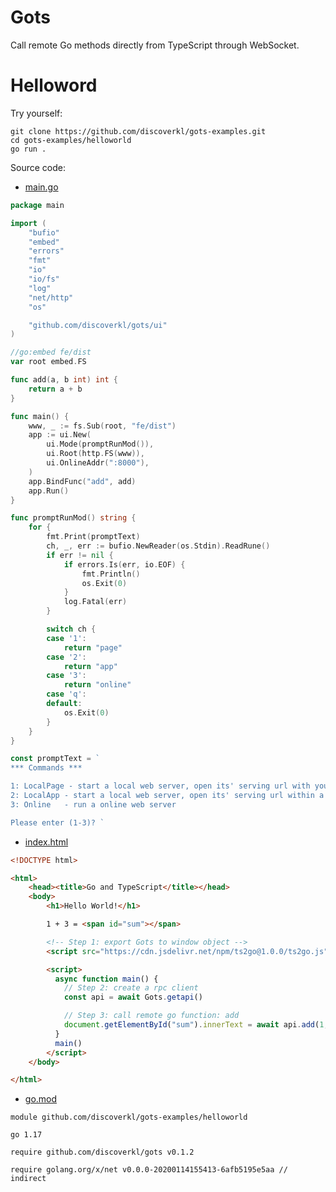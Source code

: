 # Gots

Call remote Go methods directly from TypeScript through WebSocket.

# Helloword

Try yourself:
```shell
git clone https://github.com/discoverkl/gots-examples.git
cd gots-examples/helloworld
go run .
```

Source code:

- [main.go](https://github.com/discoverkl/gots-examples/blob/main/helloworld/main.go)

```go
package main

import (
	"bufio"
	"embed"
	"errors"
	"fmt"
	"io"
	"io/fs"
	"log"
	"net/http"
	"os"

	"github.com/discoverkl/gots/ui"
)

//go:embed fe/dist
var root embed.FS

func add(a, b int) int {
	return a + b
}

func main() {
	www, _ := fs.Sub(root, "fe/dist")
	app := ui.New(
		ui.Mode(promptRunMod()),
		ui.Root(http.FS(www)),
		ui.OnlineAddr(":8000"),
	)
	app.BindFunc("add", add)
	app.Run()
}

func promptRunMod() string {
	for {
		fmt.Print(promptText)
		ch, _, err := bufio.NewReader(os.Stdin).ReadRune()
		if err != nil {
			if errors.Is(err, io.EOF) {
				fmt.Println()
				os.Exit(0)
			}
			log.Fatal(err)
		}

		switch ch {
		case '1':
			return "page"
		case '2':
			return "app"
		case '3':
			return "online"
		case 'q':
		default:
			os.Exit(0)
		}
	}
}

const promptText = `
*** Commands ***

1: LocalPage - start a local web server, open its' serving url with your default web browser
2: LocalApp - start a local web server, open its' serving url within a native app (which is a chrome process)
3: Online   - run a online web server

Please enter (1-3)? `
```

- [index.html](https://github.com/discoverkl/gots-examples/blob/main/helloworld/fe/dist/index.html)

```html
<!DOCTYPE html>

<html>
    <head><title>Go and TypeScript</title></head>
    <body>
        <h1>Hello World!</h1>

        1 + 3 = <span id="sum"></span>

        <!-- Step 1: export Gots to window object -->
        <script src="https://cdn.jsdelivr.net/npm/ts2go@1.0.0/ts2go.js"></script>

        <script>
          async function main() {
            // Step 2: create a rpc client
            const api = await Gots.getapi()

            // Step 3: call remote go function: add
            document.getElementById("sum").innerText = await api.add(1, 3)
          }
          main()
        </script>
    </body>

</html>
```

- [go.mod](https://github.com/discoverkl/gots-examples/blob/main/helloworld/go.mod)

```go-module
module github.com/discoverkl/gots-examples/helloworld

go 1.17

require github.com/discoverkl/gots v0.1.2

require golang.org/x/net v0.0.0-20200114155413-6afb5195e5aa // indirect
```
